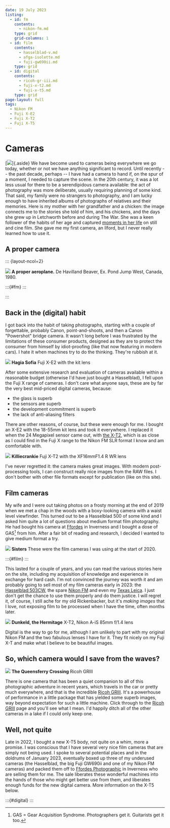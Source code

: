 ```yaml
---
date: 19 July 2023
listing: 
  - id: fm
    contents: 
      - nikon-fm.md
    type: grid
    grid-columns: 1
  - id: film
    contents: 
      - hasselblad-v.md
      - afga-isolette.md
      - fuji-gw690ii.md
    type: grid
  - id: digital
    contents: 
      - ricoh-gr-iii.md
      - fuji-x-t2.md
      - fuji-x-t5.md
    type: grid
page-layout: full
tags:
  - Nikon FM
  - Fuji X-E2
  - Fuji X-T2
  - Fuji X-T5
---
```


# Cameras

[![](/img/Audrey-Grandfather.jpg)]{.aside}
We have become used to cameras being everywhere we go today, whether or not we have anything significant to record. Until recently -- the past decade, perhaps -- I have had a camera to hand if, on the spur of a moment, I needed to capture the scene. In the 20th century, it was a lot less usual for there to be a serendipidous camera available: the act of photography was more deliberate, usually requiring planning of some kind. That said, my family were no strangers to photography, and I am lucky enough to have inherited albums of photographs of relatives and their memories. Here is my mother with her grandfather and a chicken: the image connects me to the stories she told of him, and his chickens, and the days she grew up in Letchworth before and during The War. She was a keen follower of the habits of her age and captured [moments in her life](../Stories/2020/2020-11-07-Last-frames.md) on still and cine film. She gave me my first camera, an Ilford, but I never really learned how to use it.

## A proper camera

::: {layout-ncol=2}

![](/img/Beaver.jpg)
**A proper aeroplane.** De Havilland Beaver, Ex. Pond Jump West, Canada, 1980.

:::{#fm}
:::

:::

## Back in the (digital) habit

I got back into the habit of taking photographs, starting with a couple of forgettable, probably Canon, point-and-shoots, and then a Canon "Powershot" bridge camera. It wasn't long before I was frustrated by the limitations of these consumer products, designed as they are to protect the consumer from himself by idiot-proofing (like that now featuring in modern cars). I hate it when machines try to do the thinking. They're rubbish at it. 

![](/img/DSF8960.jpg)
**Hagia Sofia** Fuji X-E2 with the kit lens

After some extensive research and evaluation of cameras available within a reasonable budget (otherwise I'd have just bought a Hasselblad), I fell upon the Fuji X range of cameras. I don't care what anyone says, these are by far the very best mid-priced digital cameras, because:

* the glass is superb
* the sensors are superb
* the development commitment is superb
* the lack of anti-aliasing filters

There are other reasons, of course, but these were enough for me. I bought an X-E2 with the 18-55mm kit lens and took it everywhere. I replaced it when the 24 Megapixel sensor came out, with [the X-T2](../Cameras/fuji-x-t2.md), which is as close as I could find in the Fuji X range to the Nikon FM SLR format I know and am comfortable with. 

![](/img/DSF8375_HDR.jpg)
**Killiecrankie** Fuji X-T2 with the XF16mmF1.4 R WR lens

I've never regretted it: the camera makes great images. With modern post-processing tools, I can construct really nice images from the RAW files. I don't bother with other file formats except for publication (like on this site).

## Film cameras

My wife and I were out taking photos on a frosty morning at the end of 2019 when we met a chap in the woods with a boxy-looking camera with a waist level viewfinder. This turned out to be a Hasselblad 500 of some kind and I asked him quite a lot of questions about medium format film photography. He had bought his camera at [Ffordes](https://www.ffordes.com/) in Inverness and I bought a dose of GAS[^3] from him. After a fair bit of reading and research, I decided I wanted to give medium format a try.  

![](/img/IMG_8897.jpg)
**Sisters** These were the film cameras I was using at the start of 2020.

:::{#film}
:::

This lasted for a couple of years, and you can read the various stories here on the site, including my acquisition of knowledge and experience in exchange for hard cash. I'm not convinced the journey was worth it and am probably going to sell most of my film cameras early in 2023: the [Hasselblad 503CW](../Cameras/hasselblad-v.md), the spare [Nikon FM](../Cameras/nikon-fm.md) and even my [Texas Leica](../Cameras/fuji-gw690ii.md). I just don't get the chance to use them properly and do them justice. I will regret it, of course, I still ache for my old Rickenbacker, but it's *making images* that I love, not exposing film to be processed when I have the time, often months later. 

![](/img/DSF0483_Panorama.jpg)
**Dunkeld, the Hermitage** X-T2, Nikon A-iS 85mm f/1.4 lens

Digital is the way to go for me, although I am unlikely to part with my original Nikon FM and the two fabulous lenses I have for it. They fit nicely on my Fuji X-T and make what I believe to be beautiful images.

## So, which camera would I save from the waves?

![](/img/R0000946.jpg)
**The Queensferry Crossing** Ricoh GRIII

There is one camera that has been a quiet companion to all of this photographic adventure in recent years, which travels in the car or pretty much everywhere, and that is the incredible [Ricoh GRIII](../Cameras/ricoh-gr-iii.md). It's a powerhouse of performance in a little package that has yielded some superb images, way beyond expectation for such a little machine. Click through to the [Ricoh GRIII](../Cameras/ricoh-gr-iii.md) page and you'll see what I mean. I'd happily ditch all of the other cameras in a lake if I could only keep one.

## Well, not quite

Late in 2022, I bought a new X-T5 body, not quite on a whim, more a promise. I was conscious that I have several very nice film cameras that are simply not being used. I spoke to several potential places and in the doldrums of January 2023, eventually boxed up three of my underused cameras (the Hasselblad, the big Fuji GW690ii and one of my Nikon FM cameras) and packed them off to [Ffordes Photographic](https://www.ffordes.com/) in Inverness who are selling them for me. The sale liberates these wonderful machines into the hands of those who might get better use from them, and liberates enough funds for the new digital camera. More information on the X-T5 below.

:::{#digital}
:::


[^3]: GAS = Gear Acquisition Syndrome. Photographers get it. Guitarists get it too.
